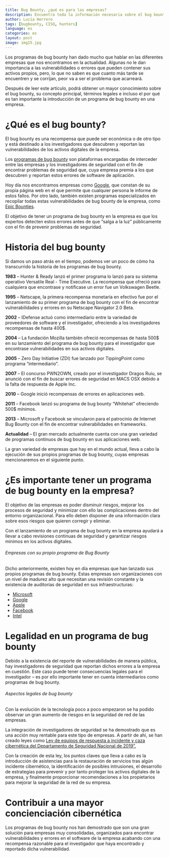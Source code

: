 ```yaml
---
title: Bug Bounty, ¿qué es para las empresas?
description: Encuentra toda la información necesaria sobre el bug bounty para las empresas.
author: Lucía Herrero
tags: [bugbounty, CISO, hunters]
language: es
categories: es
layout: post
image: img15.jpg
---
```


Los programas de bug bounty han dado mucho que hablar en las diferentes empresas que nos encontramos en la actualidad. Algunas no le dan importancia a las vulnerabilidades o errores que pueden contener sus activos propios, pero, lo que no saben es que cuanto más tarde se encuentren y se corrijan, peor va a ser el problema que acarreará.  

Después de leer este artículo, podrá obtener un mayor conocimiento sobre el bug bounty, su concepto principal, términos legales e incluso el por qué es tan importante la introducción de un programa de bug bounty en una empresa.

# ¿Qué es el bug bounty?    

El bug bounty es una recompensa que puede ser económica o de otro tipo y está destinado a los investigadores que descubren y reportan las vulnerabilidades de los activos digitales de la empresa.  

Los <a href="https://www.epicbounties.com/es/keys-bug-bounty.html">programas de bug bounty</a> son plataformas encargadas de interceder entre las empresas y los investigadores de seguridad con el fin de encontrar problemas de seguridad que, cuya empresa premia a los que descubren y reportan estos errores de software de aplicación.   

Hoy día nos encontramos empresas como <a href="https://bughunters.google.com/about/rules/6625378258649088">Google</a>, que constan de su propia página web en el que permite que cualquier persona le informe de estos fallos. Por otro lado, también existen programas especializados en recopilar todas estas vulnerabilidades de bug bounty de la empresa, como <a href="https://www.epicbounties.com/es/">Epic Bounties</a>.  

El objetivo de tener un programa de bug bounty en la empresa es que los expertos detecten estos errores antes de que “salga a la luz” públicamente con el fin de prevenir problemas de seguridad.

# Historia del bug bounty

Si damos un paso atrás en el tiempo, podemos ver un poco de cómo ha transcurrido la historia de los programas de bug bounty.  

<b>1983</b> – Hunter & Ready lanzó el primer programa lo lanzó para su sistema operativo Versatile Real - Time Executive. La recompensa que ofreció para cualquiera que encontrase y notificase un error fue un Volkswagen Beetle. 

<b>1995</b> – Netscape, la primera recompensa monetaria en efectivo fue por el lanzamiento de su primer programa de bug bounty con el fin de encontrar vulnerabilidades y errores en su Netscape Navigator 2.0 Beta.

<b>2002</b> – IDefense actuó como intermediario entre la variedad de proveedores de software y el investigador, ofreciendo a los investigadores recompensas de hasta 400$.  

<b>2004</b> – La fundación Mozilla también ofreció recompensas de hasta 500$ en su lanzamiento del programa de bug bounty para el investigador que encontrase vulnerabilidades en sus activos digitales.  

<b>2005</b> – Zero Day Initiative (ZDI) fue lanzado por TippingPoint como programa “intermediario”. 

<b>2007</b> – El concurso PWN2OWN, creado por el investigador Dragos Ruiu, se anunció con el fin de buscar errores de seguridad en MACS OSX debido a la falta de respuesta de Apple Inc.

<b>2010</b> – Google inició recompensas de errores en aplicaciones web.  

<b>2011</b> – Facebook lanzó su programa de bug bounty “Whitehat” ofreciendo 500$ mínimos.  

<b>2013</b> – Microsoft y Facebook se vincularon para el patrocinio de Internet Bug Bounty con el fin de encontrar vulnerabilidades en frameworks.  

<b>Actualidad</b> – El gran mercado actualmente cuenta con una gran variedad de programas continuos de bug bounty en sus aplicaciones web.  

La gran variedad de empresas que hay en el mundo actual, lleva a cabo la ejecución de sus propios programas de bug bounty, cuyas empresas mencionaremos en el siguiente punto.

# ¿Es importante tener un programa de bug bounty en la empresa?

El objetivo de las empresas es poder disminuir riesgos, mejorar los procesos de seguridad y minimizar con ello las complicaciones dentro del entorno organizacional. Para ello deben disponer de una información clara sobre esos riesgos que quieren corregir y eliminar.   

Con el lanzamiento de un programa de bug bounty en la empresa ayudará a llevar a cabo revisiones continuas de seguridad y garantizar riesgos mínimos en los activos digitales.

###### Empresas con su propio programa de Bug Bounty

Dicho anteriormente, existen hoy en día empresas que han lanzado sus propios programas de bug bounty. Estas empresas son organizaciones con un nivel de madurez alto que necesitan una revisión constante y la existencia de auditorías de seguridad en sus infraestructuras: 

- <a href="https://www.microsoft.com/en-us/msrc/bounty">Microsoft</a>
- <a href="https://bughunters.google.com/about/rules/6625378258649088">Google</a>
- <a href="https://support.apple.com/en-au/HT201220">Apple</a>
- <a href="https://www.facebook.com/whitehat/">Facebook</a> 
- <a href="https://www.intel.com/content/www/us/en/security-center/default.html">Intel</a>

# Legalidad en un programa de bug bounty 

Debido a la existencia del reporte de vulnerabilidades de manera pública, hay investigadores de seguridad que reportan dichos errores a la empresa en cuestión. Este caso puede tener consecuencias legales para el investigador – es por ello importante tener en cuenta intermediarios como programas de bug bounty.

###### Aspectos legales de bug bounty

Con la evolución de la tecnología poco a poco empezaron se ha podido observar un gran aumento de riesgos en la seguridad de red de las empresas. 

La integración de investigadores de seguridad se ha demostrado que es una acción muy rentable para este tipo de empresas. A partir de ahí, se han creado leyes como <a href="https://www.congress.gov/bill/116th-congress/senate-bill/315/text">Ley de equipos de respuesta a incidente y caza cibernética del Departamento de Seguridad Nacional de 2019”.</a>

Con la creación de esta ley, los puntos claves que lleva a cabo es la introducción de asistencias para la restauración de servicios tras algún incidente cibernético, la identificación de posibles intrusiones, el desarrollo de estrategias para prevenir y por tanto proteger los activos digitales de la empresa, y finalmente proporcionar recomendaciones a los propietarios para mejorar la seguridad de la red de su empresa.

# Contribuir a una mayor concienciación cibernética

Los programas de bug bounty nos han demostrado que son una gran solución para empresas muy consolidadas, organizados para encontrar vulnerabilidades y errores en el software de la empresa acabando con una recompensa razonable para el investigador que haya encontrado y reportado dicha vulnerabilidad. 
